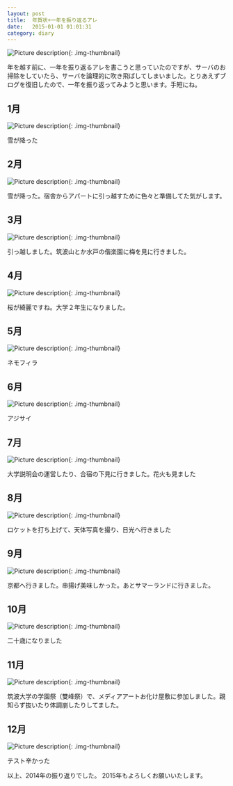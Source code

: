 ```yaml
---
layout: post
title:  年賀状+一年を振り返るアレ
date:   2015-01-01 01:01:31
category: diary
---
```


![Picture description](/images/2015/01/newyear2015.png){: .img-thumbnail}

年を越す前に、一年を振り返るアレを書こうと思っていたのですが、サーバのお掃除をしていたら、サーバを論理的に吹き飛ばしてしまいました。とりあえずブログを復旧したので、一年を振り返ってみようと思います。手短にね。

## 1月

![Picture description](/images/2015/01/DSC2741.jpg){: .img-thumbnail}

雪が降った

## 2月

![Picture description](/images/2015/01/DSC28461.jpg){: .img-thumbnail}

雪が降った。宿舎からアパートに引っ越すために色々と準備してた気がします。

## 3月

![Picture description](/images/2015/01/DSC3237.jpg){: .img-thumbnail}

引っ越しました。筑波山とか水戸の偕楽園に梅を見に行きました。

## 4月

![Picture description](/images/2015/01/DSC3384.jpg){: .img-thumbnail}

桜が綺麗ですね。大学２年生になりました。

## 5月

![Picture description](/images/2015/01/DSC3745.jpg){: .img-thumbnail}

ネモフィラ

## 6月

![Picture description](/images/2015/01/DSC09100-2.jpg){: .img-thumbnail}

アジサイ

## 7月

![Picture description](/images/2015/01/DSC5006.jpg){: .img-thumbnail}

大学説明会の運営したり、合宿の下見に行きました。花火も見ました


## 8月

![Picture description](/images/2015/01/DSC5779.jpg){: .img-thumbnail}

ロケットを打ち上げて、天体写真を撮り、日光へ行きました

## 9月

![Picture description](/images/2015/01/DSC7669.jpg){: .img-thumbnail}

京都へ行きました。串揚げ美味しかった。あとサマーランドに行きました。

## 10月

![Picture description](/images/2015/01/DSC7979.jpg){: .img-thumbnail}

二十歳になりました


## 11月

![Picture description](/images/2015/01/DSC8082_.jpg){: .img-thumbnail}

筑波大学の学園祭（雙峰祭）で、メディアアートお化け屋敷に参加しました。親知らず抜いたり体調崩したりしてました。

## 12月

![Picture description](/images/2015/01/IMG_0674.jpg){: .img-thumbnail}

テスト辛かった

以上、2014年の振り返りでした。
2015年もよろしくお願いいたします。
